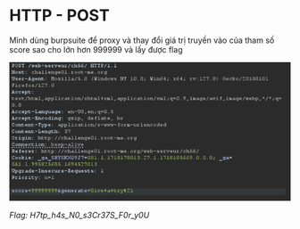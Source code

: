 # HTTP - POST

Mình dùng burpsuite để proxy và thay đổi giá trị truyền vào của tham số score sao cho lớn hơn 999999 và lấy được flag

![alt text](image.png)


*Flag: H7tp_h4s_N0_s3Cr37S_F0r_y0U*